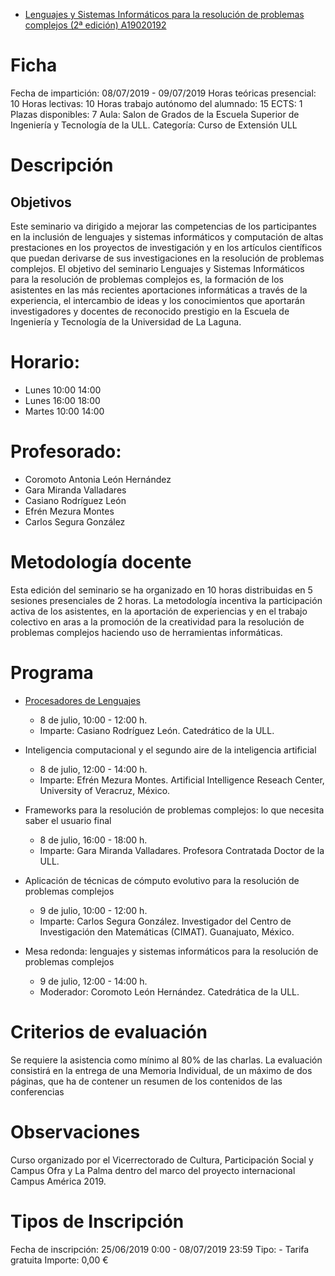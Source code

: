 * [Lenguajes y Sistemas Informáticos para la resolución de problemas complejos (2ª edición)
A19020192](https://sede.fg.ull.es/es/curso/detalle/a19020192/lenguajes-y-sistemas-informaticos-para-la-resolucion-de-problemas-complejos-2-edicion)

# Ficha
Fecha de impartición: 08/07/2019 - 09/07/2019 Horas teóricas presencial: 10 Horas lectivas: 10 Horas trabajo autónomo del alumnado: 15 ECTS: 1 Plazas disponibles: 7 Aula: Salon de Grados de la Escuela Superior de Ingeniería y Tecnología de la ULL. Categoría: Curso de Extensión ULL
# Descripción

## Objetivos

Este seminario va dirigido a mejorar las competencias de los participantes en la inclusión de lenguajes y sistemas informáticos y computación de altas prestaciones en los proyectos de investigación y en los artículos científicos que puedan derivarse de sus investigaciones en la resolución de problemas complejos. El objetivo del seminario Lenguajes y Sistemas Informáticos para la resolución de problemas complejos es, la formación de los asistentes en las más recientes aportaciones informáticas a través de la experiencia, el intercambio de ideas y los conocimientos que aportarán investigadores y docentes de reconocido prestigio en la Escuela de Ingeniería y Tecnología de la Universidad de La Laguna.  

# Horario:
* Lunes 10:00 14:00
* Lunes 16:00 18:00
* Martes 10:00 14:00
 
# Profesorado:

* Coromoto Antonia León Hernández
* Gara Miranda Valladares
* Casiano Rodríguez León
* Efrén Mezura Montes
* Carlos Segura González 

# Metodología docente

Esta edición del seminario se ha organizado en 10 horas distribuidas en 5 sesiones presenciales de 2 horas. La metodología incentiva la participación activa de los asistentes, en la aportación de experiencias y en el trabajo colectivo en aras a la promoción de la creatividad para la resolución de problemas complejos haciendo uso de herramientas informáticas.  

# Programa

* [Procesadores de Lenguajes](https://github.com/ULL-LSI/campus-america-2019/tree/master/casiano) 
  * 8 de julio, 10:00 - 12:00 h. 
  * Imparte: Casiano Rodríguez León. Catedrático de la ULL. 

* Inteligencia computacional y el segundo aire de la inteligencia artificial 
  * 8 de julio, 12:00 - 14:00 h. 
  * Imparte: Efrén Mezura Montes. Artificial Intelligence Reseach Center, University of Veracruz, México.

* Frameworks para la resolución de problemas complejos: lo que necesita saber el usuario final 
  * 8 de julio, 16:00 - 18:00 h. 
  * Imparte: Gara Miranda Valladares. Profesora Contratada Doctor de la ULL.

* Aplicación de técnicas de cómputo evolutivo para la resolución de problemas complejos 
  * 9 de julio, 10:00 - 12:00 h. 
  * Imparte: Carlos Segura González. Investigador del Centro de Investigación den Matemáticas (CIMAT). Guanajuato, México.

* Mesa redonda: lenguajes y sistemas informáticos para la resolución de problemas complejos 
  * 9 de julio, 12:00 - 14:00 h. 
  * Moderador: Coromoto León Hernández. Catedrática de la ULL. 


# Criterios de evaluación
Se requiere la asistencia como mínimo al 80% de las charlas. 
La evaluación consistirá en la entrega de una Memoria Individual, de un máximo de dos páginas, que ha de contener un resumen de los contenidos de las conferencias 
 
# Observaciones
Curso organizado por el Vicerrectorado de Cultura, Participación Social y Campus Ofra y La Palma dentro del marco del proyecto internacional Campus América 2019.

# Tipos de Inscripción
Fecha de inscripción: 25/06/2019 0:00 - 08/07/2019 23:59 Tipo: - Tarifa gratuita Importe: 0,00 €

